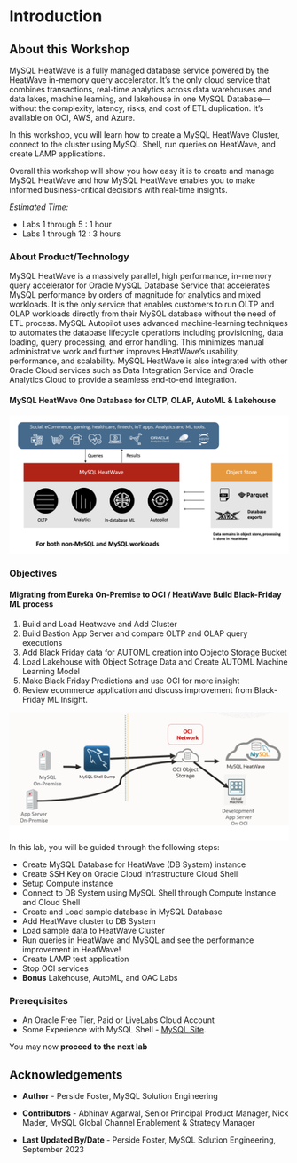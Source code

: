 # Introduction

## About this Workshop

MySQL HeatWave is a fully managed database service powered by the HeatWave in-memory query accelerator. It’s the only cloud service that combines transactions, real-time analytics across data warehouses and data lakes, machine learning, and lakehouse in one MySQL Database—without the complexity, latency, risks, and cost of ETL duplication. It’s available on OCI, AWS, and Azure.

In this workshop, you will learn how to create a MySQL HeatWave Cluster, connect to the cluster using MySQL Shell, run queries on HeatWave, and create LAMP applications.

Overall this workshop will show you how easy it is to create and manage MySQL HeatWave and how MySQL HeatWave enables you to make informed business-critical decisions with real-time insights.

_Estimated Time:_ 
  
- Labs 1 through 5  : 1 hour
- Labs 1 through 12 : 3 hours

### About Product/Technology

MySQL HeatWave is a massively parallel, high performance, in-memory query accelerator for Oracle MySQL Database Service that accelerates MySQL performance by orders of magnitude for analytics and mixed workloads. It is the only service that enables customers to run OLTP and OLAP workloads directly from their MySQL database without the need of ETL process. MySQL Autopilot uses advanced machine-learning techniques to automates the database lifecycle operations including provisioning, data loading, query processing, and error handling. This minimizes manual administrative work and further improves HeatWave’s usability, performance, and scalability. MySQL HeatWave is also integrated with other Oracle Cloud services such as Data Integration Service and Oracle Analytics Cloud to provide a seamless end-to-end integration.

#### MySQL HeatWave One Database for OLTP, OLAP, AutoML & Lakehouse 

  ![lakehouse diagram](./images/mysql-heatwave-intro-2.png "MySQL HeatWave Lakehouse")

### Objectives

#### Migrating from Eureka On-Premise to OCI / HeatWave Build Black-Friday ML process

1. Build and Load Heatwave and Add Cluster
2. Build Bastion App Server and compare OLTP and OLAP query executions
3. Add Black Friday data for AUTOML creation into Objecto Storage Bucket
4. Load Lakehouse with Object Sotrage Data and Create AUTOML Machine Learning Model
5. Make Black Friday Predictions and use OCI for more insight
6. Review ecommerce application and discuss improvement from Black-Friday ML Insight.

![lakehouse diagram](./images/mysql-heatwave-intro-3.png "MySQL HeatWave Lakehouse")
In this lab, you will be guided through the following steps:

- Create MySQL Database for HeatWave (DB System) instance
- Create SSH Key on Oracle Cloud Infrastructure Cloud Shell
- Setup Compute instance
- Connect to DB System using MySQL Shell through Compute Instance and Cloud Shell
- Create and Load sample database in MySQL Database
- Add HeatWave cluster to DB System
- Load sample data to HeatWave Cluster
- Run queries in HeatWave and MySQL and see the performance improvement in HeatWave!
- Create LAMP test application
- Stop OCI services
- **Bonus** Lakehouse, AutoML, and OAC Labs


### Prerequisites

- An Oracle Free Tier, Paid or LiveLabs Cloud Account
- Some Experience with MySQL Shell - [MySQL Site](https://dev.MySQL.com/doc/MySQL-shell/8.0/en/).

You may now **proceed to the next lab**

## Acknowledgements

- **Author** - Perside Foster, MySQL Solution Engineering

- **Contributors** - Abhinav Agarwal, Senior Principal Product Manager, Nick Mader, MySQL Global Channel Enablement & Strategy Manager
- **Last Updated By/Date** - Perside Foster, MySQL Solution Engineering, September 2023


[def]: videohub:VideoID